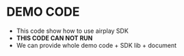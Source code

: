 # DEMO CODE   

* This code show how to use airplay SDK                      
* **THIS CODE CAN NOT RUN**                        
* We can provide whole demo code + SDK lib + document                                    

 
